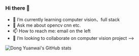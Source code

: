 ### Hi there 👋
- 🌱 I’m currently learning computer vision、full stack
- 💬 Ask me about opencv cnn etc.
- 📫 How to reach me: email on the left
- 👯 I’m looking to collaborate on computer vision project
-->

![Dong Yuanwai's GitHub stats](https://github-readme-stats.vercel.app/api?username=dongyuanwai&show_icons=true)

